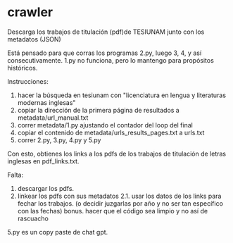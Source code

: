 # crawler
Descarga los trabajos de titulación (pdf)de TESIUNAM junto con los metadatos (JSON)

Está pensado para que corras los programas 2.py, luego 3, 4, y así consecutivamente. 1.py no funciona,
pero lo mantengo para propósitos históricos.

Instrucciones:
1. hacer la búsqueda en tesiunam con "licenciatura en lengua y literaturas modernas inglesas"
2. copiar la dirección de la primera página de resultados a metadata/url_manual.txt
3. correr metadata/1.py ajustando el contador del loop del final
4. copiar el contenido de metadata/urls_results_pages.txt a urls.txt
5. correr 2.py, 3.py, 4.py y 5.py

Con esto, obtienes los links a los pdfs de los trabajos de titulación de letras inglesas en pdf_links.txt.

Falta:
1. descargar los pdfs.
2. linkear los pdfs con sus metadatos
    2.1. usar los datos de los links para fechar los trabajos. (o decidir juzgarlas por año y no ser tan específico con las fechas)
bonus. hacer que el código sea limpio y no así de rascuacho

5.py es un copy paste de chat gpt.
